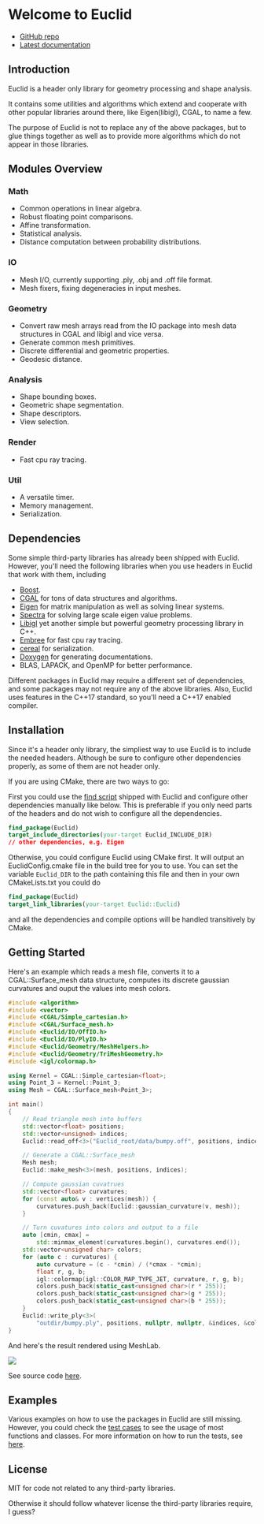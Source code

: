 # Welcome to Euclid

- [GitHub repo](https://github.com/unclejimbo/Euclid)
- [Latest documentation](https://codedocs.xyz/unclejimbo/Euclid/index.html)

## Introduction

Euclid is a header only library for geometry processing and shape analysis.

It contains some utilities and algorithms which extend and cooperate with other popular libraries around there, like Eigen(libigl), CGAL, to name a few.

The purpose of Euclid is not to replace any of the above packages, but to glue things together as well as to provide more algorithms which do not appear in those libraries.

## Modules Overview

### Math

- Common operations in linear algebra.
- Robust floating point comparisons.
- Affine transformation.
- Statistical analysis.
- Distance computation between probability distributions.

### IO

- Mesh I/O, currently supporting .ply, .obj and .off file format.
- Mesh fixers, fixing degeneracies in input meshes.

### Geometry

- Convert raw mesh arrays read from the IO package into mesh data structures in CGAL and libigl and vice versa.
- Generate common mesh primitives.
- Discrete differential and geometric properties.
- Geodesic distance.

### Analysis

- Shape bounding boxes.
- Geometric shape segmentation.
- Shape descriptors.
- View selection.

### Render

- Fast cpu ray tracing.

### Util

- A versatile timer.
- Memory management.
- Serialization.

## Dependencies

Some simple third-party libraries has already been shipped with Euclid.
However, you'll need the following libraries when you use headers in Euclid that work with them, including

- [Boost](https://www.boost.org/).
- [CGAL](https://www.cgal.org/index.html) for tons of data structures and algorithms.
- [Eigen](http://eigen.tuxfamily.org/index.php?title=Main_Page) for matrix manipulation as well as solving linear systems.
- [Spectra](https://spectralib.org/) for solving large scale eigen value problems.
- [Libigl](http://libigl.github.io/libigl/) yet another simple but powerful geometry processing library in C++.
- [Embree](http://embree.github.io) for fast cpu ray tracing.
- [cereal](http://uscilab.github.io/cereal/index.html) for serialization.
- [Doxygen](http://www.stack.nl/~dimitri/doxygen/) for generating documentations.
- BLAS, LAPACK, and OpenMP for better performance.

Different packages in Euclid may require a different set of dependencies, and some packages may not require any of the above libraries. Also, Euclid uses features in the C++17 standard, so you'll need a C++17 enabled compiler.

## Installation

Since it's a header only library, the simpliest way to use Euclid is to include the needed headers. Although be sure to configure other dependencies properly, as some of them are not header only.

If you are using CMake, there are two ways to go:

First you could use the [find script](https://github.com/unclejimbo/Euclid/blob/dev/cmake/Modules/FindEuclid.cmake) shipped with Euclid and configure other dependencies manually like below. This is preferable if you only need parts of the headers and do not wish to configure all the dependencies.

```cmake
find_package(Euclid)
target_include_directories(your-target Euclid_INCLUDE_DIR)
// other dependencies, e.g. Eigen
```

Otherwise, you could configure Euclid using CMake first. It will output an EuclidConfig.cmake file in the build tree for you to use. You can set the variable `Euclid_DIR` to the path containing this file and then in your own CMakeLists.txt you could do

```cmake
find_package(Euclid)
target_link_libraries(your-target Euclid::Euclid)
```

and all the dependencies and compile options will be handled transitively by CMake.

## Getting Started

Here's an example which reads a mesh file, converts it to a CGAL::Surface_mesh data structure, computes its discrete gaussian curvatures and ouput the values into mesh colors.

```cpp
#include <algorithm>
#include <vector>
#include <CGAL/Simple_cartesian.h>
#include <CGAL/Surface_mesh.h>
#include <Euclid/IO/OffIO.h>
#include <Euclid/IO/PlyIO.h>
#include <Euclid/Geometry/MeshHelpers.h>
#include <Euclid/Geometry/TriMeshGeometry.h>
#include <igl/colormap.h>

using Kernel = CGAL::Simple_cartesian<float>;
using Point_3 = Kernel::Point_3;
using Mesh = CGAL::Surface_mesh<Point_3>;

int main()
{
    // Read triangle mesh into buffers
    std::vector<float> positions;
    std::vector<unsigned> indices;
    Euclid::read_off<3>("Euclid_root/data/bumpy.off", positions, indices);

    // Generate a CGAL::Surface_mesh
    Mesh mesh;
    Euclid::make_mesh<3>(mesh, positions, indices);

    // Compute gaussian cuvatrues
    std::vector<float> curvatures;
    for (const auto& v : vertices(mesh)) {
        curvatures.push_back(Euclid::gaussian_curvature(v, mesh));
    }

    // Turn cuvatures into colors and output to a file
    auto [cmin, cmax] =
        std::minmax_element(curvatures.begin(), curvatures.end());
    std::vector<unsigned char> colors;
    for (auto c : curvatures) {
        auto curvature = (c - *cmin) / (*cmax - *cmin);
        float r, g, b;
        igl::colormap(igl::COLOR_MAP_TYPE_JET, curvature, r, g, b);
        colors.push_back(static_cast<unsigned char>(r * 255));
        colors.push_back(static_cast<unsigned char>(g * 255));
        colors.push_back(static_cast<unsigned char>(b * 255));
    }
    Euclid::write_ply<3>(
        "outdir/bumpy.ply", positions, nullptr, nullptr, &indices, &colors);
}
```

And here's the result rendered using MeshLab.

![](https://raw.githubusercontent.com/unclejimbo/Euclid/dev/resource/bumpy_gaussian.png)

See source code [here](https://raw.githubusercontent.com/unclejimbo/Euclid/dev/examples/hello_world/main.cpp).

## Examples

Various examples on how to use the packages in Euclid are still missing. However, you could check the [test cases](https://github.com/unclejimbo/Euclid/tree/dev/test) to see the usage of most functions and classes. For more information on how to run the tests, see [here](https://codedocs.xyz/unclejimbo/Euclid/md_docs_runtest.html).

## License

MIT for code not related to any third-party libraries.

Otherwise it should follow whatever license the third-party libraries require, I guess?
